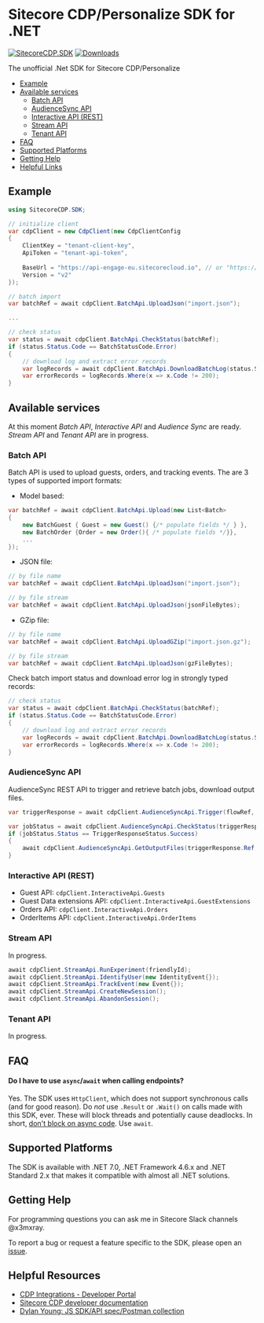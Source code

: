 # Sitecore CDP/Personalize SDK for .NET

[![SitecoreCDP.SDK](https://img.shields.io/nuget/v/SitecoreCDP.SDK.svg?maxAge=3600)](https://www.nuget.org/packages/SitecoreCDP.SDK/) [![Downloads](https://img.shields.io/nuget/dt/SitecoreCDP.SDK.svg)](https://www.nuget.org/packages/SitecoreCDP.SDK/)

The unofficial .Net SDK for Sitecore CDP/Personalize

- [Example](#example)
- [Available services](#available-services)
    - [Batch API](#batch-api)
	- [AudienceSync API](#audiencesync-api)
    - [Interactive API (REST)](#interactive-api-rest)
    - [Stream API](#stream-api)
    - [Tenant API](#tenant-api)
- [FAQ](#faq)
- [Supported Platforms](#supported-platforms)
- [Getting Help](#getting-help)	
- [Helpful Links](#helpful-links)	

## Example
```c#
using SitecoreCDP.SDK;

// initialize client
var cdpClient = new CdpClient(new CdpClientConfig
{
    ClientKey = "tenant-client-key",
    ApiToken = "tenant-api-token",
    
    BaseUrl = "https://api-engage-eu.sitecorecloud.io", // or "https://api.boxever.com"
    Version = "v2"
});

// batch import
var batchRef = await cdpClient.BatchApi.UploadJson("import.json");

...

// check status
var status = await cdpClient.BatchApi.CheckStatus(batchRef);
if (status.Status.Code == BatchStatusCode.Error)
{
	// download log and extract error records
    var logRecords = await cdpClient.BatchApi.DownloadBatchLog(status.Status.LogUri);
    var errorRecords = logRecords.Where(x => x.Code != 200);
}
```

## Available services
At this moment *Batch API*, *Interactive API* and *Audience Sync* are ready. *Stream API* and *Tenant API* are in progress.

### Batch API
Batch API is used to upload guests, orders, and tracking events. The are 3 types of supported import formats:
- Model based: 
```c#
var batchRef = await cdpClient.BatchApi.Upload(new List<Batch>
{
    new BatchGuest { Guest = new Guest() {/* populate fields */ } },
    new BatchOrder {Order = new Order(){ /* populate fields */}},
	...
});
```
- JSON file:
```c#
// by file name
var batchRef = await cdpClient.BatchApi.UploadJson("import.json");

// by file stream 
var batchRef = await cdpClient.BatchApi.UploadJson(jsonFileBytes);
```
- GZip file:
```c#
// by file name
var batchRef = await cdpClient.BatchApi.UploadGZip("import.json.gz");

// by file stream 
var batchRef = await cdpClient.BatchApi.UploadJson(gzFileBytes);
```
Check batch import status and download error log in strongly typed records:
```c#
// check status
var status = await cdpClient.BatchApi.CheckStatus(batchRef);
if (status.Status.Code == BatchStatusCode.Error)
{
	// download log and extract error records
    var logRecords = await cdpClient.BatchApi.DownloadBatchLog(status.Status.LogUri);
    var errorRecords = logRecords.Where(x => x.Code != 200);
}
```

### AudienceSync API
AudienceSync REST API to trigger and retrieve batch jobs, download output files.
```c#
var triggerResponse = await cdpClient.AudienceSyncApi.Trigger(flowRef, segmentRef, datasetDate);

var jobStatus = await cdpClient.AudienceSyncApi.CheckStatus(triggerResponse.Ref);
if (jobStatus.Status == TriggerResponseStatus.Success)
{
    await cdpClient.AudienceSyncApi.GetOutputFiles(triggerResponse.Ref, "outputFiles.gz");
}
```

### Interactive API (REST)
- Guest API:  `cdpClient.InteractiveApi.Guests`
- Guest Data extensions API: `cdpClient.InteractiveApi.GuestExtensions`
- Orders API: `cdpClient.InteractiveApi.Orders`
- OrderItems API: `cdpClient.InteractiveApi.OrderItems`

### Stream API
In progress.
```c#
await cdpClient.StreamApi.RunExperiment(friendlyId);
await cdpClient.StreamApi.IdentifyUser(new IdentityEvent{});
await cdpClient.StreamApi.TrackEvent(new Event{});
await cdpClient.StreamApi.CreateNewSession();
await cdpClient.StreamApi.AbandonSession();
```
### Tenant API
In progress.

## FAQ

#### Do I have to use `async`/`await` when calling endpoints?
Yes. The SDK uses `HttpClient`, which does not support synchronous calls (and for good reason). Do _not_ use `.Result` or `.Wait()` on calls made with this SDK, ever. These will block threads and potentially cause deadlocks. In short, [don't block on async code](https://blog.stephencleary.com/2012/07/dont-block-on-async-code.html). Use `await`.

## Supported Platforms
The SDK is available with .NET 7.0, .NET Framework 4.6.x and .NET Standard 2.x that makes it compatible with almost all .NET solutions.

## Getting Help
For programming questions you can ask me in Sitecore Slack channels @x3mxray.

To report a bug or request a feature specific to the SDK, please open an [issue](https://github.com/x3mxray/sitecore-cdp-dotnet-sdk/issues/new). 

## Helpful Resources
- [CDP Integrations - Developer Portal](https://developers.sitecore.com/learn/integrations)
- [Sitecore CDP developer documentation](https://doc.sitecore.com/cdp/en/developers/api/index-en.html)
- [Dylan Young: JS SDK/API spec/Postman collection](https://github.com/dylanyoung-dev?tab=repositories)
